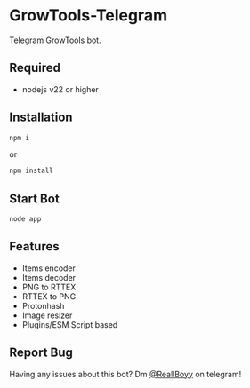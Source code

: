# GrowTools-Telegram
Telegram GrowTools bot.

## Required
- nodejs v22 or higher

## Installation
```bash
npm i
```
or
```bash
npm install
```

## Start Bot
```bash
node app
```

## Features
- Items encoder
- Items decoder
- PNG to RTTEX
- RTTEX to PNG
- Protonhash
- Image resizer
- Plugins/ESM Script based

## Report Bug
Having any issues about this bot? Dm [@ReallBoyy](https://t.me/reallboyy2_4) on telegram!
